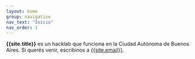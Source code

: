 ```yaml
---
layout: home
group: navigation
nav_text: "Inicio"
nav_order: 1
---
```


**{{site.title}}** es un hacklab que funciona en la Ciudad Autónoma de Buenos
Aires. Si querés venir, escribinos a [{{site.email}}](mailto:{{site.email}}).
